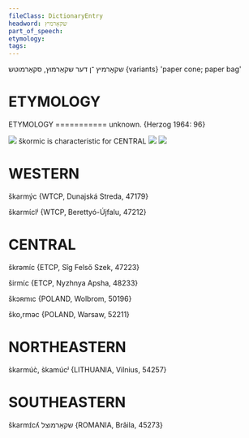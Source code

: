 ```yaml
---
fileClass: DictionaryEntry
headword: שקאָרמיץ
part_of_speech: 
etymology: 
tags: 
---
```

שקאָרמיץ
־ן
דער
שקאַרמוץ, סקאַרמוטש‏ {variants}
'paper cone; paper bag'

ETYMOLOGY
===========
ETYMOLOGY
=========== unknown. 
{Herzog 1964: 96}

![](https://ia802902.us.archive.org/9/items/Yiddish-Dialect-Maps/Herzog3-38-InnovationsFromTheSouth-71.jpg)
škormic is characteristic for CENTRAL
![](https://ia802902.us.archive.org/9/items/Yiddish-Dialect-Maps/Herzog7-2-5-TorbelBajteleTutlShkormicZekeleShkopik-282.jpg)
![](https://ia802902.us.archive.org/9/items/Yiddish-Dialect-Maps/Herzog7-6-8-BajteleTutlShkormicZekeleTorbele-283.jpg)

WESTERN
========

škarmýc {WTCP, Dunajská Streda, 47179}

škarmɩ́clʲ {WTCP, Berettyó-Újfalu, 47212}

CENTRAL
========

škrəmíc {ETCP, Sîg Felső Szek, 47223}

širmɩ́c {ETCP, Nyzhnya Apsha, 48233}

škɔʀmɩc {POLAND, Wolbrom, 50196}

ško,rməc {POLAND, Warsaw, 52211}

NORTHEASTERN
==============

s̀karmúc̀, s̀kamúcʲ {LITHUANIA, Vilnius, 54257}

SOUTHEASTERN
==============

škarmɪ́cʎ שקאַרמוצל {ROMANIA, Brăila, 45273}
